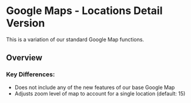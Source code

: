 # Google Maps - Locations Detail Version
This is a variation of our standard Google Map functions. 

## Overview
### Key Differences:
- Does not include any of the new features of our base Google Map
- Adjusts zoom level of map to account for a single location (default: 15)